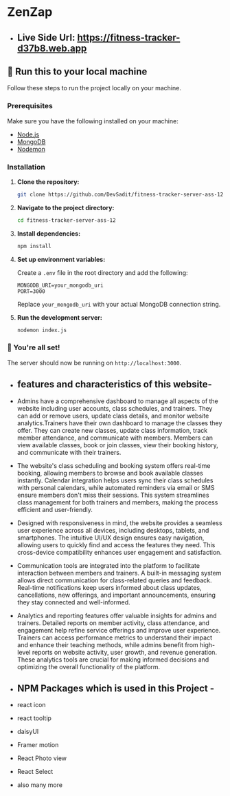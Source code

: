 
# ZenZap
- ## Live Side Url: https://fitness-tracker-d37b8.web.app

## 🚀 Run this to your local machine

Follow these steps to run the project locally on your machine.

### Prerequisites

Make sure you have the following installed on your machine:
- [Node.js](https://nodejs.org/)
- [MongoDB](https://www.mongodb.com/)
- [Nodemon](https://nodemon.io/)

### Installation

1. **Clone the repository:**

    ```bash
    git clone https://github.com/DevSadit/fitness-tracker-server-ass-12.git
    ```

2. **Navigate to the project directory:**

    ```bash
    cd fitness-tracker-server-ass-12
    ```

3. **Install dependencies:**

    ```bash
    npm install
    ```

4. **Set up environment variables:**

    Create a `.env` file in the root directory and add the following:

    ```env
    MONGODB_URI=your_mongodb_uri
    PORT=3000
    ```

    Replace `your_mongodb_uri` with your actual MongoDB connection string.

5. **Run the development server:**

    ```bash
    nodemon index.js
    ```

### 🎉 You're all set!

The server should now be running on `http://localhost:3000`.


-  ## features and characteristics of this website-
- Admins have a comprehensive dashboard to manage all aspects of the website including user accounts, class schedules, and trainers. They can add or remove users, update class details, and monitor website analytics.Trainers have their own dashboard to manage the classes they offer. They can create new classes, update class information, track member attendance, and communicate with members. Members can view available classes, book or join classes, view their booking history, and communicate with their trainers.

- The website's class scheduling and booking system offers real-time booking, allowing members to browse and book available classes instantly. Calendar integration helps users sync their class schedules with personal calendars, while automated reminders via email or SMS ensure members don't miss their sessions. This system streamlines class management for both trainers and members, making the process efficient and user-friendly.

- Designed with responsiveness in mind, the website provides a seamless user experience across all devices, including desktops, tablets, and smartphones. The intuitive UI/UX design ensures easy navigation, allowing users to quickly find and access the features they need. This cross-device compatibility enhances user engagement and satisfaction.

- Communication tools are integrated into the platform to facilitate interaction between members and trainers. A built-in messaging system allows direct communication for class-related queries and feedback. Real-time notifications keep users informed about class updates, cancellations, new offerings, and important announcements, ensuring they stay connected and well-informed.

- Analytics and reporting features offer valuable insights for admins and trainers. Detailed reports on member activity, class attendance, and engagement help refine service offerings and improve user experience. Trainers can access performance metrics to understand their impact and enhance their teaching methods, while admins benefit from high-level reports on website activity, user growth, and revenue generation. These analytics tools are crucial for making informed decisions and optimizing the overall functionality of the platform.

-  ## NPM Packages which is used in this Project -
- react icon
- react tooltip
- daisyUI
- Framer motion
- React Photo view
- React Select
- also many more
